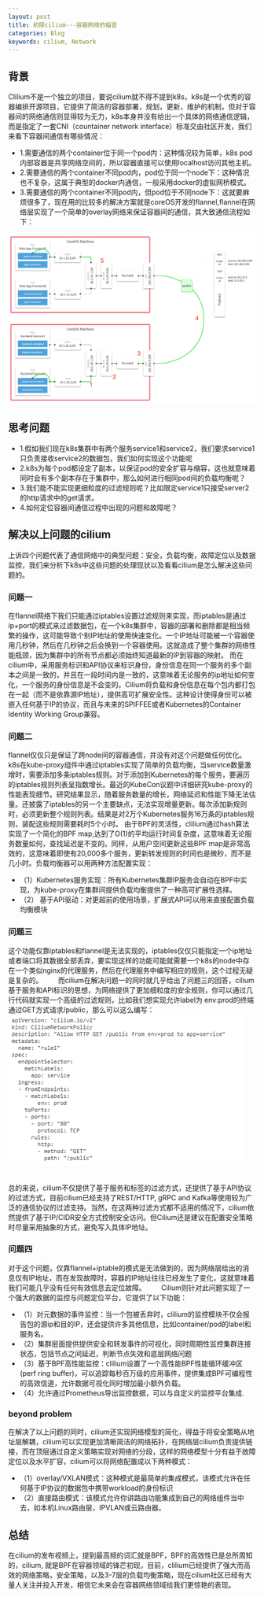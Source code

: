 ```yaml
---
layout: post
title: 初探cilium---容器网络的福音
categories: Blog
keywords: cilium, Network
---
```


## 背景       
Clilium不是一个独立的项目，要说cilium就不得不提到k8s，k8s是一个优秀的容器编排开源项目，它提供了简洁的容器部署，规划，更新，维护的机制，但对于容器间的网络通信则显得较为无力，k8s本身并没有给出一个具体的网络通信逻辑，而是指定了一套CNI（countainer network interface）标准交由社区开发，我们来看下容器间通信有哪些情况：
- 1.需要通信的两个container位于同一个pod内：这种情况较为简单，k8s pod内部容器是共享网络空间的，所以容器直接可以使用localhost访问其他主机。
- 2.需要通信的两个container不同pod内，pod位于同一个node下：这种情况也不复杂，这属于典型的docker内通信，一般采用docker的虚拟网桥模式。
- 3.需要通信的两个container不同pod内，但pod位于不同node下：这就要麻烦很多了，现在用的比较多的解决方案就是coreOS开发的flannel,flannel在网络层实现了一个简单的overlay网络来保证容器间的通信，其大致通信流程如下：

![flannel架构图.jpg|center|400x120](/images/self-drawn/flannel.png)

## 思考问题
- 1.假如我们现在k8s集群中有两个服务service1和service2，我们要求service1只负责接收service2的数据包，我们如何实现这个功能呢
- 2.k8s为每个pod都设定了副本，以保证pod的安全扩容与缩容，这也就意味着同时会有多个副本存在于集群中，那么如何进行相同pod间的负载均衡呢？
- 3.我们能不能实现更细粒度的过滤规则呢？比如限定service1只接受server2的http请求中的get请求。
- 4.如何定位容器间通信过程中出现的问题和故障呢？

## 解决以上问题的cilium 
上诉四个问题代表了通信网络中的典型问题：安全，负载均衡，故障定位以及数据监控，我们来分析下k8s中这些问题的处理现状以及看看cilium是怎么解决这些问题的。
### 问题一
在flannel网络下我们只能通过iptables设置过滤规则来实现，而iptables是通过ip+port的模式来过滤数据包，在一个k8s集群中，容器的部署和删除都是相当频繁的操作，这可能导致个别IP地址的使用快速变化。一个IP地址可能被一个容器使用几秒钟，然后在几秒钟之后会换到一个容器使用。这就造成了整个集群的网络性能瓶颈，因为集群中的所有节点都必须始终知道最新的IP到容器的映射。
而在cilium中，采用服务标识和API协议来标识身份，身份信息在同一个服务的多个副本之间是一致的，并且在一段时间内是一致的，这意味着无论服务的ip地址如何变化，一个服务的身份信息是不会变的。Cilium将负载和身份信息在每个包内都打包在一起（而不是依靠源IP地址），提供高可扩展安全性。这种设计使得身份可以被嵌入任何基于IP的协议，而且与未来的SPIFFEE或者Kubernetes的Container Identity Working Group兼容。
### 问题二
flannel仅仅只是保证了跨node间的容器通信，并没有对这个问题做任何优化。k8s在kube-proxy组件中通过iptables实现了简单的负载均衡，当service数量激增时，需要添加多条iptables规则。对于添加到Kubernetes的每个服务，要遍历的iptables规则列表呈指数增长。最近的KubeCon议题中详细研究kube-proxy的性能表现细节。研究结果显示，随着服务数量的增长，网络延迟和性能下降无法估量。还披露了iptables的另一个主要缺点，无法实现增量更新。每次添加新规则时，必须更新整个规则列表。结果是对2万个Kubernetes服务16万条的iptables规则，装配这些规则需要耗时5个小时。
由于BPF的灵活性，clilium通过hash算法实现了一个简化的BPF map,达到了O(1)的平均运行时间复杂度，这意味着无论服务数量如何，查找延迟是不变的。同样，从用户空间更新这些BPF map是非常高效的，这意味着即使有20,000多个服务，更新转发规则的时间也是微秒，而不是几小时。负载均衡器可以用两种方法配置实现：
- （1）Kubernetes服务实现：所有Kubernetes集群IP服务会自动在BPF中实现，为kube-proxy在集群间提供负载均衡提供了一种高可扩展性选择。
- （2） 基于API驱动：对更超前的使用场景，扩展式API可以用来直接配置负载均衡模块       
### 问题三
这个功能仅靠iptables和flannel是无法实现的，iptables仅仅只能指定一个ip地址或者端口将其数据全部丢弃，要实现这样的功能可能就需要一个k8s的node中存在一个类似nginx的代理服务，然后在代理服务中编写相应的规则，这个过程无疑是复杂的。       
而cilium在解决问题一的同时就几乎给出了问题三的回答，cilium基于服务和API标识的思想，为网络提供了更加细粒度的安全规则，你可以通过几行代码就实现一个高级的过滤规则，比如我们想实现允许label为 env:prod的终端通过GET方式请求/public，那么可以这么编写： 
![cilium使用.jpg](/images/self-drawn/cilium_use.png)              

总的来说，cilium不仅提供了基于服务和标签的过滤方式，还提供了基于API协议的过滤方式，目前cilium已经支持了REST/HTTP, gRPC and Kafka等使用较为广泛的通信协议的过滤支持。当然，在这两种过滤方式都不适用的情况下，cilium依然提供了基于IP/CIDR安全方式控制安全访问。但Cilium还是建议在配置安全策略时尽量采用抽象的方式，避免写入具体IP地址。       

### 问题四
对于这个问题，仅靠flannel+iptable的模式是无法做到的，因为网络层给出的消息仅有IP地址，而在发现故障时，容器的IP地址往往已经发生了变化，这就意味着我们可能几乎没有任何有效信息去定位故障。       
Cilium则针对此问题实现了一个强大的数据的监控与问题定位平台，它提供了以下功能：       
- （1）对元数据的事件监控：当一个包被丢弃时，clilium的监控模块不仅会报告包的源ip和目的IP，还会提供许多其他信息，比如container/pod的label和服务名。       
- （2）集群层面提供提供安全和转发事件的可视化，同时周期性监控集群连接状态，包括节点之间延迟，判断节点失效和底层网络问题       
- （3）基于BPF高性能监控：clilium设置了一个高性能BPF性能循环缓冲区(perf ring buffer)，可以追踪每秒百万级的应用事件，提供集成BPF可编程性的高效信道，允许数据可视化同时增加最小额外负载。       
- （4）允许通过Prometheus导出监控数据，可以与自定义的监控平台集成.   

### beyond problem
在解决了以上问题的同时，cilium还实现网络模型的简化，得益于将安全策略从地址层解耦，cilium可以实现更加清晰简洁的网络拓扑，在网络层cilium负责提供链接，而在顶层通过自定义策略实现对网络的分段，这样的网络模型十分有益于故障定位以及水平扩容，cilium可以将网络配置成以下两种模式：       
- （1）overlay/VXLAN模式：这种模式是最简单的集成模式，该模式允许在任何基于IP协议的数据包中携带workload的身份标识       
- （2）直接路由模式：该模式允许你讲路由功能集成到自己的网络组件当中去，如本机Linux路由层，IPVLAN或云路由器。

## 总结       
在cilium的发布视频上，提到最高频的词汇就是BPF，BPF的高效性已是总所周知的，cilium, 就是BPF在容器领域的锋芒初现，目前，clilium已经提供了强大而高效的网络策略，安全策略，以及3-7层的负载均衡策略，现在cilium社区已经有大量人关注并投入开发，相信它未来会在容器网络领域给我们更惊艳的表现。